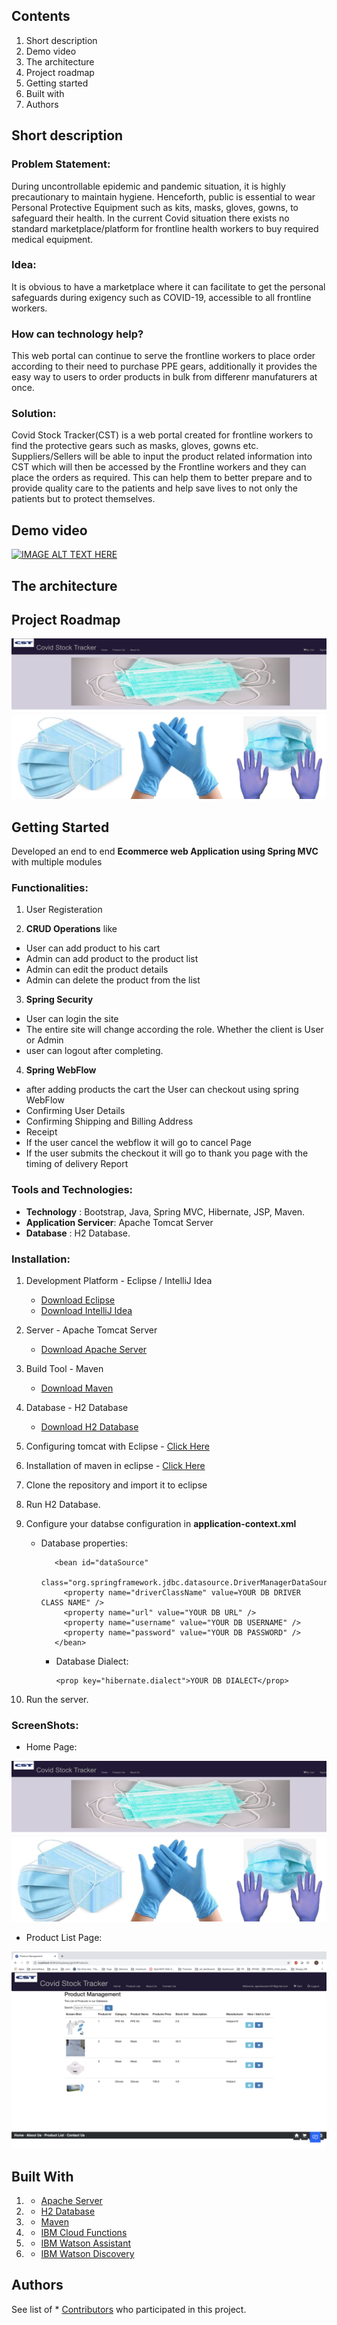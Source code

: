 ## Contents

1.  Short description
2.  Demo video
3.  The architecture
4.  Project roadmap
5.  Getting started
6.  Built with
7.  Authors 

## Short description

### Problem Statement:
During uncontrollable epidemic and pandemic situation, it is highly precautionary to maintain hygiene. Henceforth, public is essential to wear Personal Protective Equipment such as kits, masks, gloves, gowns, to safeguard their health.
In the current Covid situation there exists no standard marketplace/platform for frontline health workers to buy required medical equipment.
 
### Idea:
It is obvious to have a marketplace where it can facilitate to get the personal safeguards during exigency such as COVID-19, accessible to all frontline workers.
 
### How can technology help?
This web portal can continue to serve the frontline workers to place order according to their need to purchase PPE gears, additionally it provides the easy way to users to order products in bulk from differenr manufaturers at once.
 
### Solution:
Covid Stock Tracker(CST) is a web portal created for frontline workers to find the protective gears such as masks, gloves, gowns etc. Suppliers/Sellers will be able to input the product related information into CST which will then be accessed by the Frontline workers and they can place the orders as required. This can help them to better prepare and to provide quality care to the patients and help save lives to not only the patients but to protect themselves.

## Demo video

 [![IMAGE ALT TEXT HERE](https://img.youtube.com/vi/8sEVY37aIoE/0.jpg)](https://www.youtube.com/watch?v=8sEVY37aIoE)

## The architecture





## Project Roadmap

![Alt text](https://github.com/a0309nkita/CovidStockTracker/blob/master/src/main/webapp/WEB-INF/resource/images/homepage.png "Home Page")



## Getting Started 


Developed an end to end **Ecommerce web Application using Spring MVC** with multiple
modules


### Functionalities:

1. User Registeration

2. **CRUD Operations** like

* User can add product to his cart
* Admin can add product to the product list
* Admin can edit the product details
* Admin can delete the product from the list

3. **Spring Security**

* User can login the site
* The entire site will change according the role. Whether the client is User or Admin
* user can logout after completing.

4. **Spring WebFlow**

* after adding products the cart the User can checkout using spring WebFlow
* Confirming User Details
* Confirming Shipping and Billing Address
* Receipt
* If the user cancel the webflow it will go to cancel Page
* If the user submits the checkout it will go to thank you page with the timing of delivery Report

### Tools and Technologies:

* **Technology** : Bootstrap, Java, Spring MVC, Hibernate, JSP, Maven.
* **Application Servicer**: Apache Tomcat Server
* **Database** : H2 Database.

### Installation:

1. Development Platform - Eclipse / IntelliJ Idea
   * [Download Eclipse](https://www.eclipse.org/downloads/packages/eclipse-ide-java-ee-developers/mars2)
   * [Download IntelliJ Idea](https://www.jetbrains.com/idea/download/#section=windows)
2. Server - Apache Tomcat Server

   * [Download Apache Server](https://tomcat.apache.org/download-90.cgi)

3. Build Tool - Maven

   * [Download Maven](https://maven.apache.org/download.cgi)

4. Database - H2 Database

   * [Download H2 Database](http://www.h2database.com/html/download.html)

5. Configuring tomcat with Eclipse - [Click Here](https://javatutorial.net/run-tomcat-from-eclipse)

6. Installation of maven in eclipse - [Click Here](https://stackoverflow.com/questions/8620127/maven-in-eclipse-step-by-step-installation)

7. Clone the repository and import it to eclipse

8. Run H2 Database.

9. Configure your databse configuration in **application-context.xml**

   * Database properties:


        <!-- database properties DataSource -->

            <bean id="dataSource"
              class="org.springframework.jdbc.datasource.DriverManagerDataSource">
              <property name="driverClassName" value=YOUR DB DRIVER CLASS NAME" />
              <property name="url" value="YOUR DB URL" />
              <property name="username" value="YOUR DB USERNAME" />
              <property name="password" value="YOUR DB PASSWORD" />
            </bean>

      * Database Dialect:

            <prop key="hibernate.dialect">YOUR DB DIALECT</prop>

10. Run the server.

### ScreenShots:

* Home Page:

![Alt text](https://github.com/a0309nkita/CovidStockTracker/blob/master/src/main/webapp/WEB-INF/resource/images/homepage.png "Home Page")

* Product List Page:

![Alt text](https://github.com/a0309nkita/CovidStockTracker/blob/master/src/main/webapp/WEB-INF/resource/images/ProductList.png "Product List Page")

## Built With

1. * [Apache Server](https://tomcat.apache.org/download-90.cgi)
2. * [H2 Database](http://www.h2database.com/html/download.html)
3. * [Maven](https://maven.apache.org/download.cgi)
4. * [IBM Cloud Functions](https://cloud.ibm.com/functions/)
5. * [IBM Watson Assistant](https://cloud.ibm.com/catalog/services/watson-assistant)
6. * [IBM Watson Discovery](https://cloud.ibm.com/catalog/services/discovery?location=eu-gb)

## Authors

See list of * [Contributors](https://github.com/a0309nkita/CovidStockTracker/graphs/contributors) who participated in this project.

